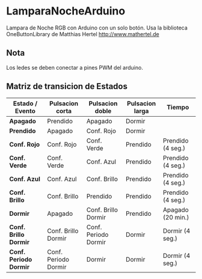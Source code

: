 # LamparaNocheArduino
Lampara de Noche RGB con Arduino con un solo botón.
Usa la biblioteca OneButtonLibrary de Matthias Hertel http://www.mathertel.de

## Nota
Los ledes se deben conectar a pines PWM del arduino.

## Matriz de transicion de Estados

|Estado / Evento         |Pulsacion corta     |Pulsacion doble     |Pulsacion larga|Tiempo            |
|------------------------|--------------------|--------------------|---------------|------------------|
|**Apagado**             |Prendido            |Apagado             |Dormir         |                  |
|**Prendido**            |Apagado             |Conf. Rojo          |Dormir         |                  |
|**Conf. Rojo**          |Conf. Rojo          |Conf. Verde         |Prendido       |Prendido (4 seg.) |
|**Conf. Verde**         |Conf. Verde         |Conf. Azul          |Prendido       |Prendido (4 seg.) |
|**Conf. Azul**          |Conf. Azul          |Conf. Brillo        |Prendido       |Prendido (4 seg.) |
|**Conf. Brillo**        |Conf. Brillo        |Prendido            |Prendido       |Prendido (4 seg.) |
|**Dormir**              |Apagado             |Conf. Brillo Dormir |Prendido       |Apagado  (20 min.)|
|**Conf. Brillo Dormir** |Conf. Brillo Dormir |Conf. Periodo Dormir|Dormir         |Dormir   (4 seg.) |
|**Conf. Periodo Dormir**|Conf. Periodo Dormir|Dormir              |Dormir         |Dormir   (4 seg.) |
